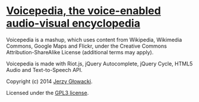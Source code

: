 [Voicepedia, the voice-enabled audio-visual encyclopedia](http://niutech.github.io/voicepedia/)
====================================================

Voicepedia is a mashup, which uses content from Wikipedia, Wikimedia Commons, Google Maps and Flickr, under the Creative Commons Attribution-ShareAlike License (additional terms may apply).

Voicepedia is made with Riot.js, jQuery Autocomplete, jQuery Cycle, HTML5 Audio and Text-to-Speech API.

Copyright (c) 2014 [Jerzy Głowacki](http://niute.ch).

Licensed under the [GPL3 license](http://www.gnu.org/licenses/gpl.html).